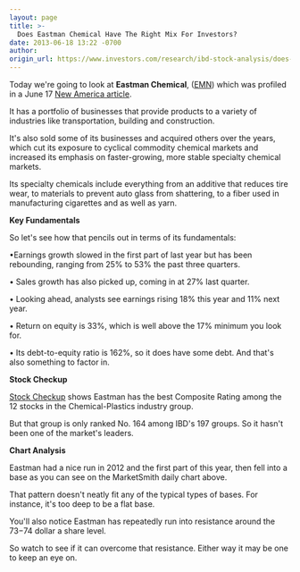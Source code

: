```yaml
---
layout: page
title: >-
  Does Eastman Chemical Have The Right Mix For Investors?
date: 2013-06-18 13:22 -0700
author: 
origin_url: https://www.investors.com/research/ibd-stock-analysis/does-eastman-chemical-have-the-right-mix-for-investors/
---
```





  

Today we're going to look at **Eastman Chemical**, ([EMN](https://research.investors.com/quote.aspx?symbol=EMN)) which was profiled in a June 17 [New America article](http://news.investors.com/business-the-new-america/061413-660041-eastman-chemical-propels-growth-with-solutia-buy.htm).

  

It has a portfolio of businesses that provide products to a variety of industries like transportation, building and construction.

  

It's also sold some of its businesses and acquired others over the years, which cut its exposure to cyclical commodity chemical markets and increased its emphasis on faster-growing, more stable specialty chemical markets.

  

Its specialty chemicals include everything from an additive that reduces tire wear, to materials to prevent auto glass from shattering, to a fiber used in manufacturing cigarettes and as well as yarn.

  

**Key Fundamentals**

  

So let's see how that pencils out in terms of its fundamentals:

  

•Earnings growth slowed in the first part of last year but has been rebounding, ranging from 25% to 53% the past three quarters.

  

• Sales growth has also picked up, coming in at 27% last quarter.

  

• Looking ahead, analysts see earnings rising 18% this year and 11% next year.

  

• Return on equity is 33%, which is well above the 17% minimum you look for.

  

• Its debt-to-equity ratio is 162%, so it does have some debt. And that's also something to factor in.

  

**Stock Checkup**

  

[Stock Checkup](http://research.investors.com/stock-checkup/nyse-eastman-chemical-co-emn.aspx) shows Eastman has the best Composite Rating among the 12 stocks in the Chemical-Plastics industry group.

  

But that group is only ranked No. 164 among IBD's 197 groups. So it hasn't been one of the market's leaders.

  

**Chart Analysis**

  

Eastman had a nice run in 2012 and the first part of this year, then fell into a base as you can see on the MarketSmith daily chart above.

  

That pattern doesn't neatly fit any of the typical types of bases. For instance, it's too deep to be a flat base.

  

You'll also notice Eastman has repeatedly run into resistance around the $73-$74 dollar a share level.

  

So watch to see if it can overcome that resistance. Either way it may be one to keep an eye on.




